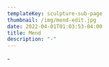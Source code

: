 ```yaml
---
templateKey: sculpture-sub-page
thumbnail: /img/mend-edit.jpg
date: 2022-04-01T01:03:53-04:00
title: Mend
description: "-"
---
```

\-